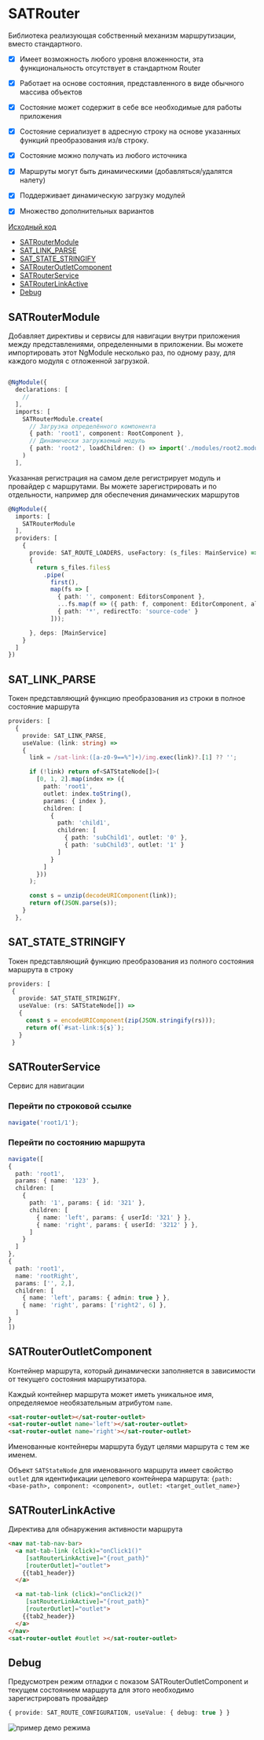 # SATRouter
Библиотека реализующая собственный механизм маршрутизации, вместо стандартного.
- [x] Имеет возможность любого уровня вложенности, эта функциональность отсутствует в стандартном Router
- [x] Работает на основе состояния, представленного в виде обычного массива объектов
- [x] Состояние может содержит в себе все необходимые для работы приложения
- [x] Состояние сериализует в адресную строку на основе указанных функций преобразования из/в строку.
- [x] Состояние можно получать из любого источника
- [x] Маршруты могут быть динамическими (добавляться/удалятся налету)
- [x] Поддерживает динамическую загрузку модулей
- [x] Множество дополнительных вариантов


[Исходный код](https://github.com/AlexanderZhelnin/Angular-SAT-Router)

* [SATRouterModule](#satroutermodule)
* [SAT_LINK_PARSE](#sat_link_parse)
* [SAT_STATE_STRINGIFY](#sat_state_stringify)
* [SATRouterOutletComponent](#satrouteroutletcomponent)
* [SATRouterService](#satrouterservice)
* [SATRouterLinkActive](#satrouterlinkactive)
* [Debug](#debug)

## SATRouterModule
Добавляет директивы и сервисы для навигации внутри приложения между представлениями, определенными в приложении. Вы можете импортировать этот NgModule несколько раз, по одному разу, для каждого модуля с отложенной загрузкой.
```ts

@NgModule({
  declarations: [
    //
  ],
  imports: [    
    SATRouterModule.create(
      // Загрузка определённого компонента
      { path: 'root1', component: RootComponent },
      // Динамически загружаемый модуль
      { path: 'root2', loadChildren: () => import('./modules/root2.module').then(_ => _.Root2Module) }
    )
  ],
```
Указанная регистрация на самом деле регистрирует модуль и провайдер с маршрутами.
Вы можете зарегистрировать и по отдельности, например для обеспечения динамических маршрутов
```ts
@NgModule({ 
  imports: [    
    SATRouterModule
  ],
  providers: [
    {
      provide: SAT_ROUTE_LOADERS, useFactory: (s_files: MainService) =>
      {
        return s_files.files$
          .pipe(
            first(),
            map(fs => [
              { path: '', component: EditorsComponent },
              ...fs.map(f => ({ path: f, component: EditorComponent, alwaysNew: true })),
              { path: '*', redirectTo: 'source-code' }
            ]));

      }, deps: [MainService]
    }
  ]
})
```

## SAT_LINK_PARSE
Токен представляющий функцию преобразования из строки в полное состояние маршрута
```ts
providers: [
  {
    provide: SAT_LINK_PARSE,
    useValue: (link: string) =>
    {
      link = /sat-link:([a-z0-9==%"]+)/img.exec(link)?.[1] ?? '';

      if (!link) return of<SATStateNode[]>(
        [0, 1, 2].map(index => ({
          path: 'root1',
          outlet: index.toString(),
          params: { index },
          children: [
            {
              path: 'child1',
              children: [
                { path: 'subChild1', outlet: '0' },
                { path: 'subChild3', outlet: '1' }
              ]
            }
          ]
        }))
      );

      const s = unzip(decodeURIComponent(link));
      return of(JSON.parse(s));
    }
  },
```
## SAT_STATE_STRINGIFY
Токен представляющий функцию преобразования из полного состояния маршрута в строку
```ts
providers: [
 {
   provide: SAT_STATE_STRINGIFY,
   useValue: (rs: SATStateNode[]) =>
   {
     const s = encodeURIComponent(zip(JSON.stringify(rs)));
     return of(`#sat-link:${s}`);
   }
 }
```

## SATRouterService
Сервис для навигации
### Перейти по строковой ссылке
```ts
navigate('root1/1');
```
### Перейти по состоянию маршрута
```ts
navigate([
{
  path: 'root1',
  params: { name: '123' },
  children: [
    {
      path: '1', params: { id: '321' },
      children: [
        { name: 'left', params: { userId: '321' } },
        { name: 'right', params: { userId: '3212' } },
      ]
    }
  ]
},
{
  path: 'root1',
  name: 'rootRight',
  params: ['', 2,],
  children: [
    { name: 'left', params: { admin: true } },
    { name: 'right', params: ['right2', 6] },
  ]
}
])
```

## SATRouterOutletComponent
Контейнер маршрута, который динамически заполняется в зависимости от текущего состояния маршрутизатора.

Каждый контейнер маршрута может иметь уникальное имя, определяемое необязательным атрибутом `name`.
```html
<sat-router-outlet></sat-router-outlet>
<sat-router-outlet name='left'></sat-router-outlet>
<sat-router-outlet name='right'></sat-router-outlet>
```
Именованные контейнеры маршрута будут целями маршрута с тем же именем.

Объект `SATStateNode` для именованного маршрута имеет свойство `outlet` для идентификации целевого контейнера маршрута:
`{path: <base-path>, component: <component>, outlet: <target_outlet_name>}`


## SATRouterLinkActive
Директива для обнаружения активности маршрута

```html
<nav mat-tab-nav-bar>
  <a mat-tab-link (click)="onClick1()" 
     [satRouterLinkActive]="{rout_path}"
     [routerOutlet]="outlet">
    {{tab1_header}}
  </a>

  <a mat-tab-link (click)="onClick2()" 
     [satRouterLinkActive]="{rout_path}"
     [routerOutlet]="outlet">
    {{tab2_header}}
  </a>
</nav>
<sat-router-outlet #outlet ></sat-router-outlet>
```

## Debug
Предусмотрен режим отладки с показом SATRouterOutletComponent и текущем состоянием маршрута
для этого необходимо зарегистрировать провайдер
```ts
{ provide: SAT_ROUTE_CONFIGURATION, useValue: { debug: true } }
```
![пример демо режима](debug.png)
